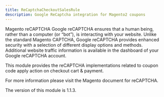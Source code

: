 ```yaml
---
title: ReCaptchaCheckoutSalesRule
description: Google ReCaptcha integration for Magento2 coupons
---
```


Magento reCAPTCHA
Google reCAPTCHA ensures that a human being, rather than a computer (or “bot”), is interacting with your website. Unlike the standard Magento CAPTCHA, Google reCAPTCHA provides enhanced security with a selection of different display options and methods. Additional website traffic information is available in the dashboard of your Google reCAPTCHA account.

This module provides the reCAPTCHA implementations related to coupon code apply action on checkout cart & payment.

For more information please visit the Magento document for reCAPTCHA.

<InlineAlert slots="text" />
The version of this module is 1.1.3.
